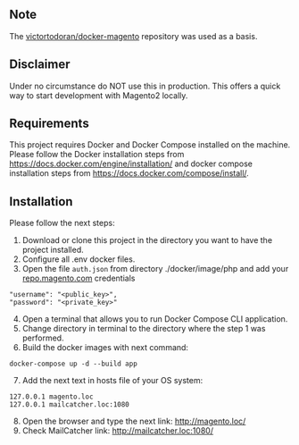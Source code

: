 ## Note

The [victortodoran/docker-magento](https://github.com/victortodoran/docker-magento) repository was used as a basis.

## Disclaimer

Under no circumstance do NOT use this in production. This offers a quick way to start development with Magento2 locally.

## Requirements

This project requires Docker and Docker Compose installed on the machine. Please follow the Docker installation steps
from https://docs.docker.com/engine/installation/ and docker compose installation steps
from https://docs.docker.com/compose/install/.

## Installation

Please follow the next steps:

1. Download or clone this project in the directory you want to have the project installed.
2. Configure all .env docker files.
3. Open the file `auth.json` from directory ./docker/image/php and add your
   [repo.magento.com](http://devdocs.magento.com/guides/v2.0/install-gde/prereq/connect-auth.html) credentials

```
"username": "<public_key>",
"password": "<private_key>"
```

4. Open a terminal that allows you to run Docker Compose CLI application.
5. Change directory in terminal to the directory where the step 1 was performed.
6. Build the docker images with next command:

```
docker-compose up -d --build app
```

7. Add the next text in hosts file of your OS system:

```
127.0.0.1 magento.loc
127.0.0.1 mailcatcher.loc:1080
```

8. Open the browser and type the next link: http://magento.loc/
9. Check MailCatcher link: http://mailcatcher.loc:1080/
